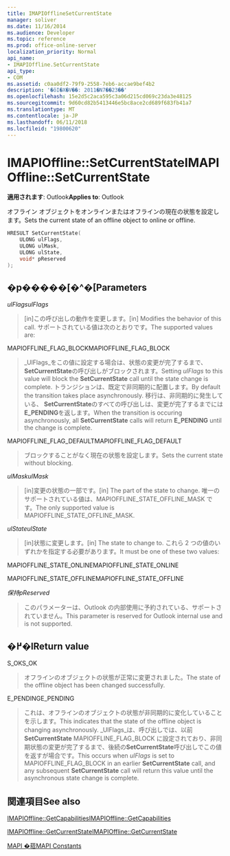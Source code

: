 ```yaml
---
title: IMAPIOfflineSetCurrentState
manager: soliver
ms.date: 11/16/2014
ms.audience: Developer
ms.topic: reference
ms.prod: office-online-server
localization_priority: Normal
api_name:
- IMAPIOffline.SetCurrentState
api_type:
- COM
ms.assetid: c0aa0df2-79f9-2558-7eb6-accae9bef4b2
description: '�ŏI�X�V��: 2011�N7��23��'
ms.openlocfilehash: 15e2d5c2aca595c3a06d215cd069c23da3e48125
ms.sourcegitcommit: 9d60cd82b5413446e5bc8ace2cd689f683fb41a7
ms.translationtype: MT
ms.contentlocale: ja-JP
ms.lasthandoff: 06/11/2018
ms.locfileid: "19800620"
---
```

# <a name="imapiofflinesetcurrentstate"></a><span data-ttu-id="7951e-103">IMAPIOffline::SetCurrentState</span><span class="sxs-lookup"><span data-stu-id="7951e-103">IMAPIOffline::SetCurrentState</span></span>

  
  
<span data-ttu-id="7951e-104">**適用されます**: Outlook</span><span class="sxs-lookup"><span data-stu-id="7951e-104">**Applies to**: Outlook</span></span> 
  
<span data-ttu-id="7951e-105">オフライン オブジェクトをオンラインまたはオフラインの現在の状態を設定します。</span><span class="sxs-lookup"><span data-stu-id="7951e-105">Sets the current state of an offline object to online or offline.</span></span>
  
```cpp
HRESULT SetCurrentState( 
    ULONG ulFlags, 
    ULONG ulMask, 
    ULONG ulState, 
    void* pReserved 
);
```

## <a name="parameters"></a><span data-ttu-id="7951e-106">�p�����[�^�[</span><span class="sxs-lookup"><span data-stu-id="7951e-106">Parameters</span></span>

 <span data-ttu-id="7951e-107">_ulFlags_</span><span class="sxs-lookup"><span data-stu-id="7951e-107">_ulFlags_</span></span>
  
> <span data-ttu-id="7951e-108">[in]この呼び出しの動作を変更します。</span><span class="sxs-lookup"><span data-stu-id="7951e-108">[in] Modifies the behavior of this call.</span></span> <span data-ttu-id="7951e-109">サポートされている値は次のとおりです。</span><span class="sxs-lookup"><span data-stu-id="7951e-109">The supported values are:</span></span>
    
<span data-ttu-id="7951e-110">MAPIOFFLINE_FLAG_BLOCK</span><span class="sxs-lookup"><span data-stu-id="7951e-110">MAPIOFFLINE_FLAG_BLOCK</span></span>
  
> <span data-ttu-id="7951e-111">_UlFlags_をこの値に設定する場合は、状態の変更が完了するまで、 **SetCurrentState**の呼び出しがブロックされます。</span><span class="sxs-lookup"><span data-stu-id="7951e-111">Setting  _ulFlags_ to this value will block the **SetCurrentState** call until the state change is complete.</span></span> <span data-ttu-id="7951e-112">トランジションは、既定で非同期的に配置します。</span><span class="sxs-lookup"><span data-stu-id="7951e-112">By default the transition takes place asynchronously.</span></span> <span data-ttu-id="7951e-113">移行は、非同期的に発生している、 **SetCurrentState**のすべての呼び出しは、変更が完了するまでには**E_PENDING**を返します。</span><span class="sxs-lookup"><span data-stu-id="7951e-113">When the transition is occuring asynchronously, all **SetCurrentState** calls will return **E_PENDING** until the change is complete.</span></span> 
    
<span data-ttu-id="7951e-114">MAPIOFFLINE_FLAG_DEFAULT</span><span class="sxs-lookup"><span data-stu-id="7951e-114">MAPIOFFLINE_FLAG_DEFAULT</span></span>
  
> <span data-ttu-id="7951e-115">ブロックすることがなく現在の状態を設定します。</span><span class="sxs-lookup"><span data-stu-id="7951e-115">Sets the current state without blocking.</span></span>
    
 <span data-ttu-id="7951e-116">_ulMask_</span><span class="sxs-lookup"><span data-stu-id="7951e-116">_ulMask_</span></span>
  
> <span data-ttu-id="7951e-117">[in]変更の状態の一部です。</span><span class="sxs-lookup"><span data-stu-id="7951e-117">[in] The part of the state to change.</span></span> <span data-ttu-id="7951e-118">唯一のサポートされている値は、MAPIOFFLINE_STATE_OFFLINE_MASK です。</span><span class="sxs-lookup"><span data-stu-id="7951e-118">The only supported value is MAPIOFFLINE_STATE_OFFLINE_MASK.</span></span>
    
 <span data-ttu-id="7951e-119">_ulState_</span><span class="sxs-lookup"><span data-stu-id="7951e-119">_ulState_</span></span>
  
> <span data-ttu-id="7951e-120">[in]状態に変更します。</span><span class="sxs-lookup"><span data-stu-id="7951e-120">[in] The state to change to.</span></span> <span data-ttu-id="7951e-121">これら 2 つの値のいずれかを指定する必要があります。</span><span class="sxs-lookup"><span data-stu-id="7951e-121">It must be one of these two values:</span></span>
    
<span data-ttu-id="7951e-122">MAPIOFFLINE_STATE_ONLINE</span><span class="sxs-lookup"><span data-stu-id="7951e-122">MAPIOFFLINE_STATE_ONLINE</span></span>
  
> 
    
<span data-ttu-id="7951e-123">MAPIOFFLINE_STATE_OFFLINE</span><span class="sxs-lookup"><span data-stu-id="7951e-123">MAPIOFFLINE_STATE_OFFLINE</span></span>
  
> 
    
 <span data-ttu-id="7951e-124">_保持_</span><span class="sxs-lookup"><span data-stu-id="7951e-124">_pReserved_</span></span>
  
> <span data-ttu-id="7951e-125">このパラメーターは、Outlook の内部使用に予約されている、サポートされていません。</span><span class="sxs-lookup"><span data-stu-id="7951e-125">This parameter is reserved for Outlook internal use and is not supported.</span></span> 
    
## <a name="return-value"></a><span data-ttu-id="7951e-126">�߂�l</span><span class="sxs-lookup"><span data-stu-id="7951e-126">Return value</span></span>

<span data-ttu-id="7951e-127">S_OK</span><span class="sxs-lookup"><span data-stu-id="7951e-127">S_OK</span></span>
  
> <span data-ttu-id="7951e-128">オフラインのオブジェクトの状態が正常に変更されました。</span><span class="sxs-lookup"><span data-stu-id="7951e-128">The state of the offline object has been changed successfully.</span></span>
    
<span data-ttu-id="7951e-129">E_PENDING</span><span class="sxs-lookup"><span data-stu-id="7951e-129">E_PENDING</span></span>
  
> <span data-ttu-id="7951e-130">これは、オフラインのオブジェクトの状態が非同期的に変化していることを示します。</span><span class="sxs-lookup"><span data-stu-id="7951e-130">This indicates that the state of the offline object is changing asynchronously.</span></span> <span data-ttu-id="7951e-131">_UlFlags_は、呼び出しでは、以前**SetCurrentState** MAPIOFFLINE_FLAG_BLOCK に設定されており、非同期状態の変更が完了するまで、後続の**SetCurrentState**呼び出しでこの値を返すが場合です。</span><span class="sxs-lookup"><span data-stu-id="7951e-131">This occurs when  _ulFlags_ is set to MAPIOFFLINE_FLAG_BLOCK in an earlier **SetCurrentState** call, and any subsequent **SetCurrentState** call will return this value until the asynchronous state change is complete.</span></span> 
    
## <a name="see-also"></a><span data-ttu-id="7951e-132">関連項目</span><span class="sxs-lookup"><span data-stu-id="7951e-132">See also</span></span>



[<span data-ttu-id="7951e-133">IMAPIOffline::GetCapabilities</span><span class="sxs-lookup"><span data-stu-id="7951e-133">IMAPIOffline::GetCapabilities</span></span>](imapioffline-getcapabilities.md)
  
[<span data-ttu-id="7951e-134">IMAPIOffline::GetCurrentState</span><span class="sxs-lookup"><span data-stu-id="7951e-134">IMAPIOffline::GetCurrentState</span></span>](imapioffline-getcurrentstate.md)


[<span data-ttu-id="7951e-135">MAPI �萔</span><span class="sxs-lookup"><span data-stu-id="7951e-135">MAPI Constants</span></span>](mapi-constants.md)

